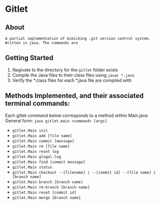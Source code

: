 # Gitlet
## About
    A partial implementation of mimicking .git version control system. Written in java. The commands are

## Getting Started
1. Nagivate to the directory for the `gitlet` folder exists
2. Compile the Java files to their class files using `javac *.java`
3. Verify the *.class files for each *.java file are compiled with


## Methods Implemented, and their associated terminal commands:
Each gitlet command below corresponds to a method within Main.java
General form: `java gitlet.main <command> [args]`

- `gitlet.Main init`
- `gitlet.Main add [file name]`
- `gitlet.Main commit [message]`
- `gitlet.Main rm [file name]`
- `gitlet.Main reset log`
- `gitlet.Main glogal-log`
- `gitlet.Main find [commit message]`
- `gitlet.Main status`
- `gitlet.Main checkout --[filename] | --[commit id] --[file name] | [branch name]`
- `gitlet.Main branch [branch name]`
- `gitlet.Main rm-branch [branch name]`
- `gitlet.Main reset [commit id]`
- `gitlet.Main merge [branch name]`



